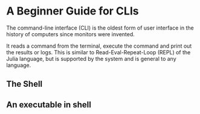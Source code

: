 # A Beginner Guide for CLIs

The command-line interface (CLI) is the oldest form of user interface
in the history of computers since monitors were invented. 

It reads a command from the terminal, execute the command
and print out the results or logs. This is similar to Read-Eval-Repeat-Loop (REPL)
of the Julia language, but is supported by the system and
is general to any language.

## The Shell

## An executable in shell

